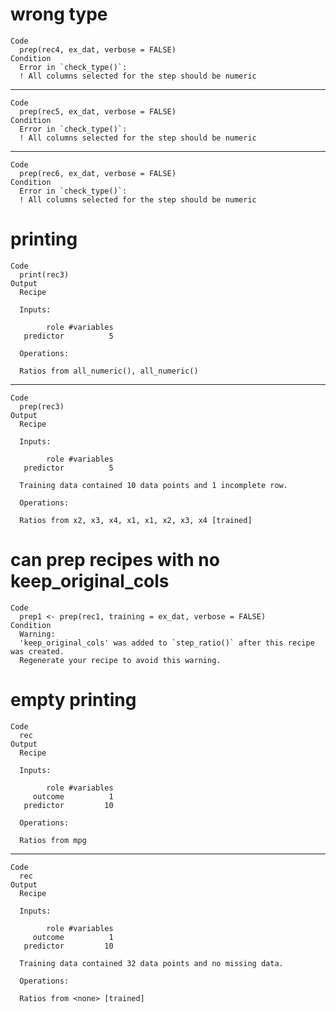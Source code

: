 # wrong type

    Code
      prep(rec4, ex_dat, verbose = FALSE)
    Condition
      Error in `check_type()`:
      ! All columns selected for the step should be numeric

---

    Code
      prep(rec5, ex_dat, verbose = FALSE)
    Condition
      Error in `check_type()`:
      ! All columns selected for the step should be numeric

---

    Code
      prep(rec6, ex_dat, verbose = FALSE)
    Condition
      Error in `check_type()`:
      ! All columns selected for the step should be numeric

# printing

    Code
      print(rec3)
    Output
      Recipe
      
      Inputs:
      
            role #variables
       predictor          5
      
      Operations:
      
      Ratios from all_numeric(), all_numeric()

---

    Code
      prep(rec3)
    Output
      Recipe
      
      Inputs:
      
            role #variables
       predictor          5
      
      Training data contained 10 data points and 1 incomplete row. 
      
      Operations:
      
      Ratios from x2, x3, x4, x1, x1, x2, x3, x4 [trained]

# can prep recipes with no keep_original_cols

    Code
      prep1 <- prep(rec1, training = ex_dat, verbose = FALSE)
    Condition
      Warning:
      'keep_original_cols' was added to `step_ratio()` after this recipe was created.
      Regenerate your recipe to avoid this warning.

# empty printing

    Code
      rec
    Output
      Recipe
      
      Inputs:
      
            role #variables
         outcome          1
       predictor         10
      
      Operations:
      
      Ratios from mpg

---

    Code
      rec
    Output
      Recipe
      
      Inputs:
      
            role #variables
         outcome          1
       predictor         10
      
      Training data contained 32 data points and no missing data.
      
      Operations:
      
      Ratios from <none> [trained]

